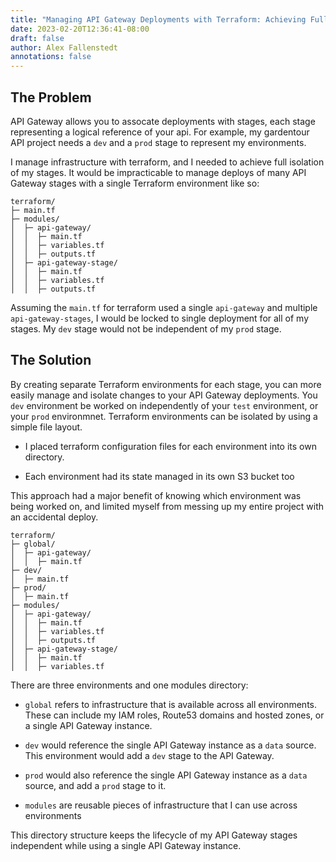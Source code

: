```yaml
---
title: "Managing API Gateway Deployments with Terraform: Achieving Full Stage Isolation"
date: 2023-02-20T12:36:41-08:00
draft: false
author: Alex Fallenstedt
annotations: false
---
```


## The Problem

API Gateway allows you to assocate deployments with stages, each stage representing a logical reference of your api. For example, my gardentour API project needs a `dev` and a `prod` stage to represent my environments. 

I manage infrastructure with terraform, and I needed to achieve full isolation of my stages. It would be impracticable to manage deploys of many API Gateway stages with a single Terraform environment like so: 

```
terraform/
├─ main.tf
├─ modules/
│  ├─ api-gateway/
│  │  ├─ main.tf
│  │  ├─ variables.tf
│  │  ├─ outputs.tf
│  ├─ api-gateway-stage/
│  │  ├─ main.tf
│  │  ├─ variables.tf
│  │  ├─ outputs.tf
```

Assuming the `main.tf` for terraform used a single `api-gateway` and multiple `api-gateway-stages`, I would be locked to single deployment for all of my stages. My `dev` stage would not be independent of my `prod` stage. 


## The Solution

By creating separate Terraform environments for each stage, you can more easily manage and isolate changes to your API Gateway deployments. You `dev` environment be worked on independently of your `test` environment, or your `prod` environmnet. Terraform environments can be isolated by using a simple file layout.

* I placed terraform configuration files for each environment into its own directory. 

* Each environment had its state managed in its own S3 bucket too

This approach had a major benefit of knowing which environment was being worked on, and limited myself from messing up my entire project with an accidental deploy.


```
terraform/
├─ global/
│  ├─ api-gateway/
│  │  ├─ main.tf
├─ dev/
│  ├─ main.tf
├─ prod/
│  ├─ main.tf
├─ modules/
│  ├─ api-gateway/
│  │  ├─ main.tf
│  │  ├─ variables.tf
│  │  ├─ outputs.tf
│  ├─ api-gateway-stage/
│  │  ├─ main.tf
│  │  ├─ variables.tf
```

There are three environments and one modules directory:

* `global` refers to infrastructure that is available across all environments. These can include my IAM roles, Route53 domains and hosted zones, or a single API Gateway instance. 

* `dev` would reference the single API Gateway instance as a `data` source. This environment would add a `dev` stage to the API Gateway. 

* `prod` would also reference the single API Gateway instance as a `data` source, and add a `prod` stage to it.

* `modules` are reusable pieces of infrastructure that I can use across environments

This directory structure keeps the lifecycle of my API Gateway stages independent while using a single API Gateway instance.
